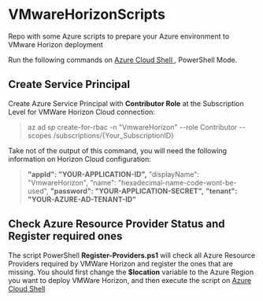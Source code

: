 # VMwareHorizonScripts
Repo with some Azure scripts to prepare your Azure environment to VMware Horizon deployment

Run the following commands on [Azure Cloud Shell ](https://shell.azure.com/), PowerShell Mode.

## Create Service Principal
Create Azure Service Principal with **Contributor Role** at the Subscription Level for VMWare Horizon Cloud connection:

> az ad sp create-for-rbac -n "VmwareHorizon" --role Contributor --scopes /subscriptions/{Your_SubscriptionID}

Take not of the output of this command, you will need the following information on Horizon Cloud configuration:

>   **"appId": "YOUR-APPLICATION-ID",**
>   "displayName": "VmwareHorizon",
>   "name": "hexadecimal-name-code-wont-be-used",
>   **"password": "YOUR-APPLICATION-SECRET",**
>   **"tenant": "YOUR-AZURE-AD-TENANT-ID"**

## Check Azure Resource Provider Status and Register required ones

The script PowerShell **Register-Providers.ps1** will check all Azure Resource Providers required by VMWare Horizon and register the ones that are missing.
You should first change the **$location** variable to the Azure Region you want to deploy VMWare Horizon, and then execute the script on [Azure Cloud Shell ](https://shell.azure.com/)





